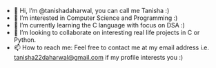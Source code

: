 - 👋 Hi, I’m @tanishadaharwal, you can call me Tanisha :)
- 👀 I’m interested in Computer Science and Programming :)
- 🌱 I’m currently learning the C language with focus on DSA :)
- 💞️ I’m looking to collaborate on interesting real life projects in C or Python.
- 📫 How to reach me: Feel free to contact me at my email address i.e. tanisha22daharwal@gmail.com if my profile interests you :)

<!---
tanishadaharwal/tanishadaharwal is a ✨ special ✨ repository because its `README.md` (this file) appears on your GitHub profile.
You can click the Preview link to take a look at your changes.
--->
